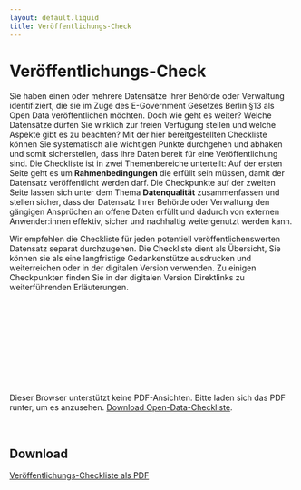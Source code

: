 ```yaml
---
layout: default.liquid
title: Veröffentlichungs-Check
---
```


# Veröffentlichungs-Check

Sie haben einen oder mehrere Datensätze Ihrer Behörde oder Verwaltung identifiziert, die sie im Zuge des E-Government Gesetzes Berlin §13 als Open Data veröffentlichen möchten. Doch wie geht es weiter? Welche Datensätze dürfen Sie wirklich zur freien Verfügung stellen und welche Aspekte gibt es zu beachten? Mit der hier bereitgestellten Checkliste können Sie systematisch alle wichtigen Punkte durchgehen und abhaken und somit sicherstellen, dass Ihre Daten bereit für eine Veröffentlichung sind.
Die Checkliste ist in zwei Themenbereiche unterteilt: Auf der ersten Seite geht es um **Rahmenbedingungen** die erfüllt sein müssen, damit der Datensatz veröffentlicht werden darf. Die Checkpunkte auf der zweiten Seite lassen sich unter dem Thema **Datenqualität** zusammenfassen und stellen sicher, dass der Datensatz Ihrer Behörde oder Verwaltung den gängigen Ansprüchen an offene Daten erfüllt und dadurch von externen Anwender:innen effektiv, sicher und nachhaltig weitergenutzt werden kann.

Wir empfehlen die Checkliste für jeden potentiell veröffentlichenswerten Datensatz separat durchzugehen. Die Checkliste dient als Übersicht, Sie können sie als eine langfristige Gedankenstütze ausdrucken und weiterreichen oder in der digitalen Version verwenden. Zu einigen Checkpunkten finden Sie in der digitalen Version Direktlinks zu weiterführenden Erläuterungen.


  <object data="/assets/file-download/open_data_checkliste.pdf" type="application/pdf" class="pdf">
      <embed src="/assets/file-download/open_data_checkliste.pdf">
          <p>Dieser Browser unterstützt keine PDF-Ansichten. Bitte laden sich das PDF runter, um es anzusehen. <a href="/assets/file-download/open_data_checkliste.pdf">Download Open-Data-Checkliste</a>.</p>
  </object>

<br>

## Download

[Veröffentlichungs-Checkliste als PDF](/assets/file-download/open_data_checkliste.pdf)
